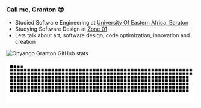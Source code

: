 ### Call me, Granton 😎

<!--
**onyango-granton/onyango-granton** is a ✨ _special_ ✨ repository because its `README.md` (this file) appears on your GitHub profile.

Here are some ideas to get you started:

- 🔭 I’m currently working on ...
- 🌱 I’m currently learning ...
- 👯 I’m looking to collaborate on ...
- 🤔 I’m looking for help with ...
- 💬 Ask me about ...
- 📫 How to reach me: ...
- 😄 Pronouns: ...
- ⚡ Fun fact: ...
-->

- Studied Software Engineering at [University Of Eastern Africa, Baraton](https://ueab.ac.ke/)
- Studying Software Design at [Zone 01](https://www.zone01kisumu.ke/)
- Lets talk about art, software design, code optimization, innovation and creation
<!-- "As you must die, Remember to live. And whatever you are be a good one" -->

![Onyango Granton GitHub stats](https://github-readme-stats.vercel.app/api?username=onyango-granton&show_icons=true&theme=ambient_gradient)

![snake gif](https://github.com/onyango-granton/onyango-granton/blob/output/github-snake-dark.svg)
